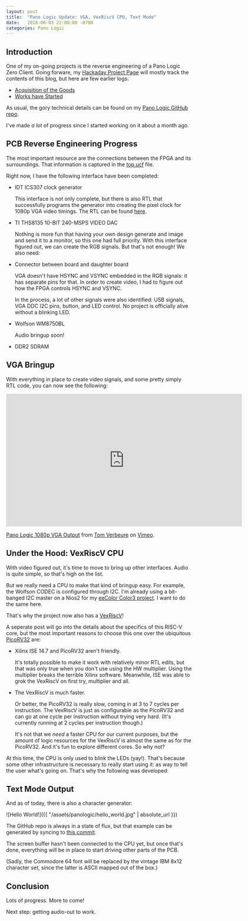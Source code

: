 ```yaml
---
layout: post
title:  "Pano Logic Update: VGA, VexRiscV CPU, Text Mode"
date:   2018-06-03 22:00:00 -0700
categories: Pano Logic
---
```


Introduction
------------

One of my on-going projects is the reverse engineering of a Pano Logic Zero Client. 
Going forware, my [Hackaday Project Page](https://hackaday.io/project/136227-pano-logic-zero-client-g1) will mostly
track the contents of this blog, but here are few earlier logs:

* [Acquisition of the Goods](https://hackaday.io/project/136227-pano-logic-zero-client-g1/log/144009-acquisition-of-the-goods)
* [Works have Started](https://hackaday.io/project/136227-pano-logic-zero-client-g1/log/146078-works-have-started)

As usual, the gory technical details can be found on my [Pano Logic GitHub repo](https://github.com/tomverbeure/panologic).

I've made *a lot* of progress since I started working on it about a month ago.

PCB Reverse Engineering Progress
--------------------------------

The most important resource are the connections between the FPGA and its surroundings. That information is captured
in the [top.ucf](https://github.com/tomverbeure/panologic/blob/master/shared/top.ucf) file.

Right now, I have the following interface have been completed:

* IDT ICS307 clock generator

    This interface is not only complete, but there is also RTL that successfully programs the generator into creating
    the pixel clock for 1080p VGA video timings. The RTL can be found [here](https://github.com/tomverbeure/panologic/blob/d0000673ed974a06547cc7733052c7b5367c0027/bringup/rtl/top.v#L235-L261).

* TI THS8135 10-BIT 240-MSPS VIDEO DAC

    Nothing is more fun that having your own design generate and image and send it to a monitor, so this one had full priority. With this
    interface figured out, we can create the RGB signals. But that's not enough! We also need:

* Connector between board and daughter board

    VGA doesn't have HSYNC and VSYNC embedded in the RGB signals: it has separate pins for that. In order to create video, I 
    had to figure out how the FPGA controls HSYNC and VSYNC. 

    In the process, a lot of other signals were also identified: USB signals, VGA DDC I2C pins, button, and LED control. No
    project is officially alive without a blinking LED. 

* Wolfson WM8750BL

    Audio bringup soon!

* DDR2 SDRAM

VGA Bringup
-----------

With everything in place to create video signals, and some pretty simply RTL code, you can now see the following:

<iframe src="https://player.vimeo.com/video/269570765" width="640" height="360" frameborder="0" webkitallowfullscreen mozallowfullscreen allowfullscreen></iframe>
<p><a href="https://vimeo.com/269570765">Pano Logic 1080p VGA Output</a> from <a href="https://vimeo.com/user84042268">Tom Verbeure</a> on <a href="https://vimeo.com">Vimeo</a>.</p>


Under the Hood: VexRiscV CPU
----------------------------

With video figured out, it's time to move to bring up other interfaces. Audio is quite simple, so that's high on the list.

But we really need a CPU to make that kind of bringup easy. For example, the Wolfson CODEC is configured through I2C. I'm already using
a bit-banged I2C master on a Nios2 for my [eeColor Color3 project](https://hackaday.io/project/122480-eecolor-color3). I want to do the 
same here.

That's why the project now also has a [VexRiscV](https://github.com/SpinalHDL/VexRiscv)!

A seperate post will go into the details about the specifics of this RISC-V core, but the most important reasons to choose this one over the
ubiquitous [PicoRV32](https://github.com/cliffordwolf/picorv32) are:

* Xilinx ISE 14.7 and PicoRV32 aren't friendly.

    It's totally possible to make it work with relatively minor RTL edits, but that was only true when you don't use using the HW multiplier.
    Using the multiplier breaks the terrible Xilinx software. Meanwhile, ISE was able to grok the VexRiscV on first try, multiplier and all.

* The VexRiscV is much faster.

    Or better, the PicoRV32 is really slow, coming in at 3 to 7 cycles per instruction. The VexRiscV is just as configurable as the PicoRV32 and
    can go at one cycle per instruction without trying very hard. (It's currently running at 2 cycles per instruction though.)

    It's not that we *need* a faster CPU for our current purposes, but the amount of logic resources for the VexRiscV is almost the same as for the PicoRV32. 
    And it's fun to explore different cores. So why not?

At this time, the CPU is only used to blink the LEDs (yay!). That's because some other infrastructure is necessary to really start using it: as way
to tell the user what's going on. That's why the following was developed:

Text Mode Output
----------------

And as of today, there is also a character generator:

![Hello World!]({{ "/assets/panologic/hello_world.jpg" | absolute_url }})

The GitHub repo is always in a state of flux, but that example can be generated by syncing to [this commit](https://github.com/tomverbeure/panologic/tree/9623e76faa0be999053b9bdbe4ac0d772e0d73a5).

The screen buffer hasn't been connected to the CPU yet, but once that's done, everything will be in place to start driving other parts of the PCB.

(Sadly, the Commodore 64 font will be replaced by the vintage IBM 8x12 character set, since the latter is ASCII mapped out of the box.)

Conclusion
----------

Lots of progress. More to come!

Next step: getting audio-out to work.

